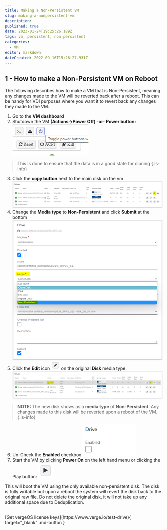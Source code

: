 ```yaml
---
title: Making a Non-Persistent VM
slug: making-a-nonpersistent-vm
description: 
published: true
date: 2023-01-24T19:25:26.189Z
tags: vm, persistent, non persistent
categories:
  - VM
editor: markdown
dateCreated: 2022-09-16T15:26:27.931Z
---
```


## 1 - How to make a Non-Persistent VM on Reboot

The following describes how to make a VM that is Non-Persistent, meaning any changes made to the VM will be reverted back after a reboot. This can be handy for VDI purposes where you want it to revert back any changes they made to the VM.

1. Go to the **VM dashboard**
2. Shutdown the VM **(Actions->Power Off) -or- Power button:**
![nonpersistentvm-img1.png](/docs/public/nonpersistentvm-img1.png)
> This is done to ensure that the data is in a good state for cloning
{.is-info}
3. Click the **copy button** next to the main disk on the vm
![nonpersistent-2.png](/docs/public/nonpersistent-2.png)
4. Change the **Media type** to **Non-Persistent** and click **Submit** at the bottom
![nonpersistent-3.png](/docs/public/nonpersistent-3.png)
5. Click the **Edit** icon ![editiconpencil.png](/docs/public/editiconpencil.png) on the original **Disk** media type
![nonpersistent-4.png](/docs/public/nonpersistent-4.png)
> **NOTE:** The new disk shows as a **media type** of **Non-Persistent**. Any changes made to this disk will be reverted upon a reboot of the VM.
{.is-info}
6. Un-Check the **Enabled** checkbox
![nonpersistentvm-img5.png](/docs/public/nonpersistentvm-img5.png)
7. Start the VM by clicking **Power On** on the left hand menu or clicking the Play button:
![nonpersistent-5.png](/docs/public/nonpersistent-5.png)

This will boot the VM using the only available non-persistent disk. The disk is fully writable but upon a reboot the system will revert the disk back to the original raw file. Do not delete the original disk, it will not take up any additional space due to Deduplication. 

<br>
[Get vergeOS license keys](https://www.verge.io/test-drive){ target="_blank" .md-button }
